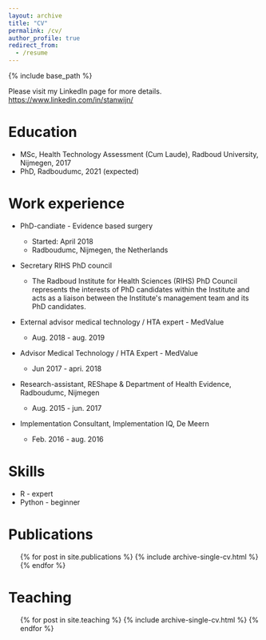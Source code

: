 ```yaml
---
layout: archive
title: "CV"
permalink: /cv/
author_profile: true
redirect_from:
  - /resume
---
```


{% include base_path %}

Please visit my LinkedIn page for more details. <https://www.linkedin.com/in/stanwijn/>

Education
======
* MSc, Health Technology Assessment (Cum Laude), Radboud University, Nijmegen, 2017
* PhD, Radboudumc, 2021 (expected)

Work experience
======
* PhD-candiate - Evidence based surgery
  * Started: April 2018
  * Radboudumc, Nijmegen, the Netherlands
  
* Secretary RIHS PhD council
  * The Radboud Institute for Health Sciences (RIHS) PhD Council represents the interests of PhD candidates within the Institute and acts as a liaison between the Institute's management team and its PhD candidates.

* External advisor medical technology / HTA expert - MedValue
  * Aug. 2018 - aug. 2019
  
* Advisor Medical Technology / HTA Expert - MedValue
  * Jun 2017 - apri. 2018
  
* Research-assistant, REShape & Department of Health Evidence, Radboudumc, Nijmegen
  * Aug. 2015 - jun. 2017
  
* Implementation Consultant, Implementation IQ, De Meern
  * Feb. 2016 - aug. 2016
  
Skills
======
* R - expert
* Python - beginner

Publications
======
  <ul>{% for post in site.publications %}
    {% include archive-single-cv.html %}
  {% endfor %}</ul>
  

Teaching
======
  <ul>{% for post in site.teaching %}
    {% include archive-single-cv.html %}
  {% endfor %}</ul>
  

